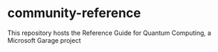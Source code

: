 # community-reference
This repository hosts the Reference Guide for Quantum Computing, a Microsoft Garage project
